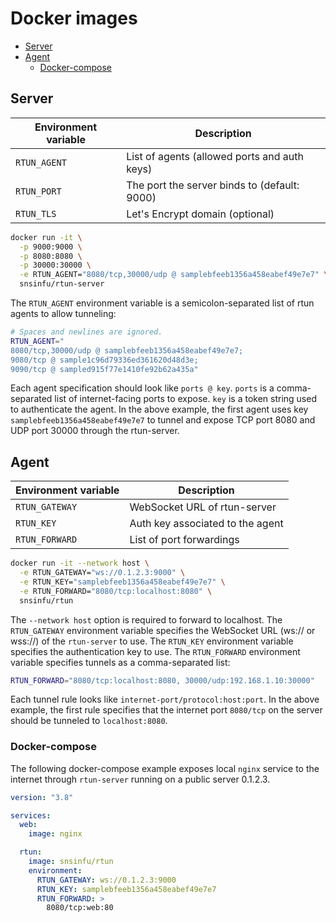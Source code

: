 # Docker images

- [Server](#server)
- [Agent](#agent)
  - [Docker-compose](#docker-compose)


## Server

| Environment variable | Description                                  |
|----------------------|----------------------------------------------|
| `RTUN_AGENT`         | List of agents (allowed ports and auth keys) |
| `RTUN_PORT`          | The port the server binds to (default: 9000) |
| `RTUN_TLS`           | Let's Encrypt domain (optional)              |

```sh
docker run -it \
  -p 9000:9000 \
  -p 8080:8080 \
  -p 30000:30000 \
  -e RTUN_AGENT="8080/tcp,30000/udp @ samplebfeeb1356a458eabef49e7e7" \
  snsinfu/rtun-server
```

The `RTUN_AGENT` environment variable is a semicolon-separated list of rtun
agents to allow tunneling:

```sh
# Spaces and newlines are ignored.
RTUN_AGENT="
8080/tcp,30000/udp @ samplebfeeb1356a458eabef49e7e7;
9080/tcp @ sample1c96d79336ed361620d48d3e;
9090/tcp @ sampled915f77e1410fe92b62a435a"
```

Each agent specification should look like `ports @ key`. `ports` is a
comma-separated list of internet-facing ports to expose. `key` is a token
string used to authenticate the agent. In the above example, the first agent
uses key `samplebfeeb1356a458eabef49e7e7` to tunnel and expose TCP port 8080
and UDP port 30000 through the rtun-server.


## Agent

| Environment variable | Description                      |
|----------------------|----------------------------------|
| `RTUN_GATEWAY`       | WebSocket URL of rtun-server     |
| `RTUN_KEY`           | Auth key associated to the agent |
| `RTUN_FORWARD`       | List of port forwardings         |

```sh
docker run -it --network host \
  -e RTUN_GATEWAY="ws://0.1.2.3:9000" \
  -e RTUN_KEY="samplebfeeb1356a458eabef49e7e7" \
  -e RTUN_FORWARD="8080/tcp:localhost:8080" \
  snsinfu/rtun
```

The `--network host` option is required to forward to localhost. The
`RTUN_GATEWAY` environment variable specifies the WebSocket URL (ws:// or
wss://) of the `rtun-server` to use. The `RTUN_KEY` environment variable
specifies the authentication key to use. The `RTUN_FORWARD` environment
variable specifies tunnels as a comma-separated list:

```sh
RTUN_FORWARD="8080/tcp:localhost:8080, 30000/udp:192.168.1.10:30000"
```

Each tunnel rule looks like `internet-port/protocol:host:port`. In the above
example, the first rule specifies that the internet port `8080/tcp` on the
server should be tunneled to `localhost:8080`.


### Docker-compose

The following docker-compose example exposes local `nginx` service to the
internet through `rtun-server` running on a public server 0.1.2.3.

```yaml
version: "3.8"

services:
  web:
    image: nginx

  rtun:
    image: snsinfu/rtun
    environment:
      RTUN_GATEWAY: ws://0.1.2.3:9000
      RTUN_KEY: samplebfeeb1356a458eabef49e7e7
      RTUN_FORWARD: >
        8080/tcp:web:80
```
